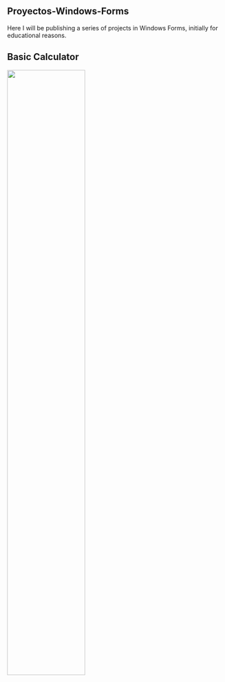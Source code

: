 ## Proyectos-Windows-Forms
Here I will be publishing a series of projects in Windows Forms, initially for educational reasons.

## Basic Calculator
<img src="https://github.com/K3ury99/Proyectos-Windows-Forms/assets/128008789/6dfc55a2-fe6e-4d9f-8930-792a491bc4b0" width="60%"></img>
